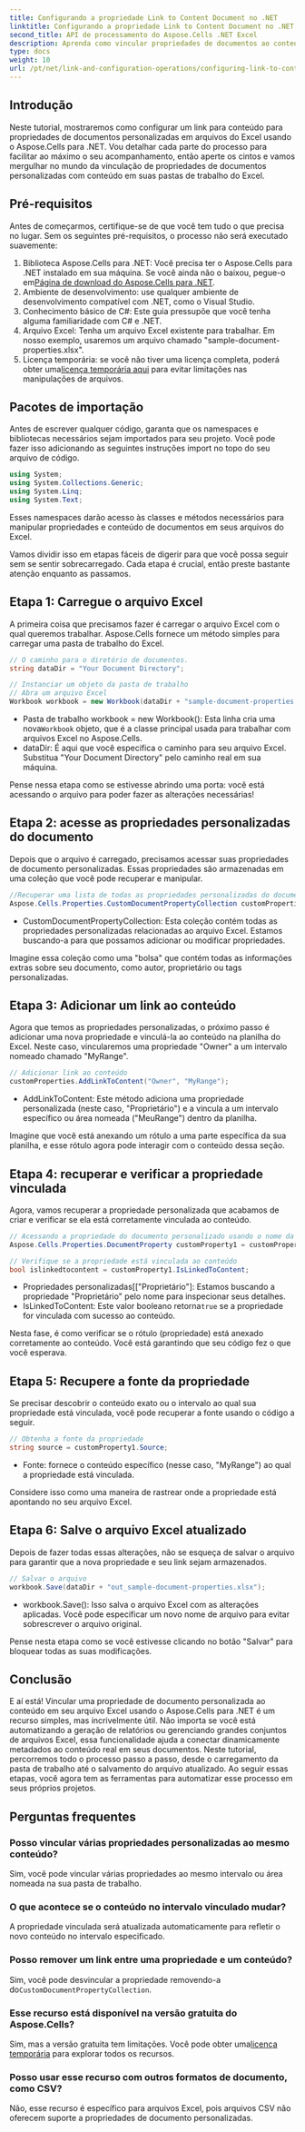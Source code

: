 ```yaml
---
title: Configurando a propriedade Link to Content Document no .NET
linktitle: Configurando a propriedade Link to Content Document no .NET
second_title: API de processamento do Aspose.Cells .NET Excel
description: Aprenda como vincular propriedades de documentos ao conteúdo no Excel usando Aspose.Cells para .NET. Tutorial passo a passo para desenvolvedores.
type: docs
weight: 10
url: /pt/net/link-and-configuration-operations/configuring-link-to-content-document-property/
---
```

## Introdução

Neste tutorial, mostraremos como configurar um link para conteúdo para propriedades de documentos personalizadas em arquivos do Excel usando o Aspose.Cells para .NET. Vou detalhar cada parte do processo para facilitar ao máximo o seu acompanhamento, então aperte os cintos e vamos mergulhar no mundo da vinculação de propriedades de documentos personalizadas com conteúdo em suas pastas de trabalho do Excel.

## Pré-requisitos

Antes de começarmos, certifique-se de que você tem tudo o que precisa no lugar. Sem os seguintes pré-requisitos, o processo não será executado suavemente:

1. Biblioteca Aspose.Cells para .NET: Você precisa ter o Aspose.Cells para .NET instalado em sua máquina. Se você ainda não o baixou, pegue-o em[Página de download do Aspose.Cells para .NET](https://releases.aspose.com/cells/net/).
2. Ambiente de desenvolvimento: use qualquer ambiente de desenvolvimento compatível com .NET, como o Visual Studio.
3. Conhecimento básico de C#: Este guia pressupõe que você tenha alguma familiaridade com C# e .NET.
4. Arquivo Excel: Tenha um arquivo Excel existente para trabalhar. Em nosso exemplo, usaremos um arquivo chamado "sample-document-properties.xlsx".
5.  Licença temporária: se você não tiver uma licença completa, poderá obter uma[licença temporária aqui](https://purchase.aspose.com/temporary-license/) para evitar limitações nas manipulações de arquivos.

## Pacotes de importação

Antes de escrever qualquer código, garanta que os namespaces e bibliotecas necessários sejam importados para seu projeto. Você pode fazer isso adicionando as seguintes instruções import no topo do seu arquivo de código.

```csharp
using System;
using System.Collections.Generic;
using System.Linq;
using System.Text;
```

Esses namespaces darão acesso às classes e métodos necessários para manipular propriedades e conteúdo de documentos em seus arquivos do Excel.

Vamos dividir isso em etapas fáceis de digerir para que você possa seguir sem se sentir sobrecarregado. Cada etapa é crucial, então preste bastante atenção enquanto as passamos.

## Etapa 1: Carregue o arquivo Excel

A primeira coisa que precisamos fazer é carregar o arquivo Excel com o qual queremos trabalhar. Aspose.Cells fornece um método simples para carregar uma pasta de trabalho do Excel.

```csharp
// O caminho para o diretório de documentos.
string dataDir = "Your Document Directory";

// Instanciar um objeto da pasta de trabalho
// Abra um arquivo Excel
Workbook workbook = new Workbook(dataDir + "sample-document-properties.xlsx");
```

-  Pasta de trabalho workbook = new Workbook(): Esta linha cria uma nova`Workbook` objeto, que é a classe principal usada para trabalhar com arquivos Excel no Aspose.Cells.
- dataDir: É aqui que você especifica o caminho para seu arquivo Excel. Substitua "Your Document Directory" pelo caminho real em sua máquina.

Pense nessa etapa como se estivesse abrindo uma porta: você está acessando o arquivo para poder fazer as alterações necessárias!

## Etapa 2: acesse as propriedades personalizadas do documento

Depois que o arquivo é carregado, precisamos acessar suas propriedades de documento personalizadas. Essas propriedades são armazenadas em uma coleção que você pode recuperar e manipular.

```csharp
//Recuperar uma lista de todas as propriedades personalizadas do documento do arquivo Excel
Aspose.Cells.Properties.CustomDocumentPropertyCollection customProperties = workbook.Worksheets.CustomDocumentProperties;
```

- CustomDocumentPropertyCollection: Esta coleção contém todas as propriedades personalizadas relacionadas ao arquivo Excel. Estamos buscando-a para que possamos adicionar ou modificar propriedades.

Imagine essa coleção como uma "bolsa" que contém todas as informações extras sobre seu documento, como autor, proprietário ou tags personalizadas.

## Etapa 3: Adicionar um link ao conteúdo

Agora que temos as propriedades personalizadas, o próximo passo é adicionar uma nova propriedade e vinculá-la ao conteúdo na planilha do Excel. Neste caso, vincularemos uma propriedade "Owner" a um intervalo nomeado chamado "MyRange".

```csharp
// Adicionar link ao conteúdo
customProperties.AddLinkToContent("Owner", "MyRange");
```

- AddLinkToContent: Este método adiciona uma propriedade personalizada (neste caso, "Proprietário") e a vincula a um intervalo específico ou área nomeada ("MeuRange") dentro da planilha.

Imagine que você está anexando um rótulo a uma parte específica da sua planilha, e esse rótulo agora pode interagir com o conteúdo dessa seção.

## Etapa 4: recuperar e verificar a propriedade vinculada

Agora, vamos recuperar a propriedade personalizada que acabamos de criar e verificar se ela está corretamente vinculada ao conteúdo.

```csharp
// Acessando a propriedade do documento personalizado usando o nome da propriedade
Aspose.Cells.Properties.DocumentProperty customProperty1 = customProperties["Owner"];

// Verifique se a propriedade está vinculada ao conteúdo
bool islinkedtocontent = customProperty1.IsLinkedToContent;
```

- Propriedades personalizadas[["Proprietário"]: Estamos buscando a propriedade "Proprietário" pelo nome para inspecionar seus detalhes.
-  IsLinkedToContent: Este valor booleano retorna`true` se a propriedade for vinculada com sucesso ao conteúdo.

Nesta fase, é como verificar se o rótulo (propriedade) está anexado corretamente ao conteúdo. Você está garantindo que seu código fez o que você esperava.

## Etapa 5: Recupere a fonte da propriedade

Se precisar descobrir o conteúdo exato ou o intervalo ao qual sua propriedade está vinculada, você pode recuperar a fonte usando o código a seguir.

```csharp
// Obtenha a fonte da propriedade
string source = customProperty1.Source;
```

- Fonte: fornece o conteúdo específico (nesse caso, "MyRange") ao qual a propriedade está vinculada.

Considere isso como uma maneira de rastrear onde a propriedade está apontando no seu arquivo Excel.

## Etapa 6: Salve o arquivo Excel atualizado

Depois de fazer todas essas alterações, não se esqueça de salvar o arquivo para garantir que a nova propriedade e seu link sejam armazenados.

```csharp
// Salvar o arquivo
workbook.Save(dataDir + "out_sample-document-properties.xlsx");
```

- workbook.Save(): Isso salva o arquivo Excel com as alterações aplicadas. Você pode especificar um novo nome de arquivo para evitar sobrescrever o arquivo original.

Pense nesta etapa como se você estivesse clicando no botão "Salvar" para bloquear todas as suas modificações.

## Conclusão

E aí está! Vincular uma propriedade de documento personalizada ao conteúdo em seu arquivo Excel usando o Aspose.Cells para .NET é um recurso simples, mas incrivelmente útil. Não importa se você está automatizando a geração de relatórios ou gerenciando grandes conjuntos de arquivos Excel, essa funcionalidade ajuda a conectar dinamicamente metadados ao conteúdo real em seus documentos.
Neste tutorial, percorremos todo o processo passo a passo, desde o carregamento da pasta de trabalho até o salvamento do arquivo atualizado. Ao seguir essas etapas, você agora tem as ferramentas para automatizar esse processo em seus próprios projetos.

## Perguntas frequentes

### Posso vincular várias propriedades personalizadas ao mesmo conteúdo?
Sim, você pode vincular várias propriedades ao mesmo intervalo ou área nomeada na sua pasta de trabalho.

### O que acontece se o conteúdo no intervalo vinculado mudar?
A propriedade vinculada será atualizada automaticamente para refletir o novo conteúdo no intervalo especificado.

### Posso remover um link entre uma propriedade e um conteúdo?
 Sim, você pode desvincular a propriedade removendo-a do`CustomDocumentPropertyCollection`.

### Esse recurso está disponível na versão gratuita do Aspose.Cells?
 Sim, mas a versão gratuita tem limitações. Você pode obter uma[licença temporária](https://purchase.aspose.com/temporary-license/) para explorar todos os recursos.

### Posso usar esse recurso com outros formatos de documento, como CSV?
Não, esse recurso é específico para arquivos Excel, pois arquivos CSV não oferecem suporte a propriedades de documento personalizadas.